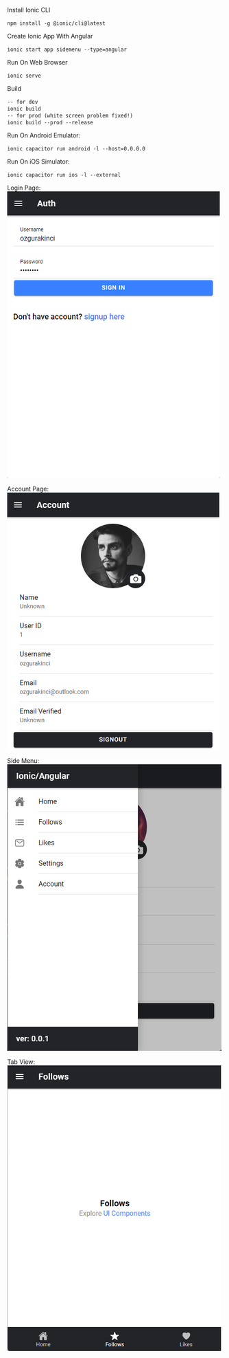 Install Ionic CLI
```
npm install -g @ionic/cli@latest
```
Create Ionic App With Angular
```
ionic start app sidemenu --type=angular
```

Run On Web Browser
```
ionic serve
```

Build
```
-- for dev
ionic build
-- for prod (white screen problem fixed!)
ionic build --prod --release
```

Run On Android Emulator:
```
ionic capacitor run android -l --host=0.0.0.0
```

Run On iOS Simulator:
```
ionic capacitor run ios -l --external
```

Login Page:
![login-view](https://github.com/OzgurAkinci/ionic-angular/blob/master/4.png?raw=true)

Account Page:
![login-view](https://github.com/OzgurAkinci/ionic-angular/blob/master/1.png?raw=true)

Side Menu:
![login-view](https://github.com/OzgurAkinci/ionic-angular/blob/master/2.png?raw=true)

Tab View:
![login-view](https://github.com/OzgurAkinci/ionic-angular/blob/master/3.png?raw=true)

